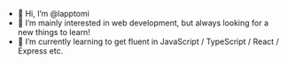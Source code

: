 - 👋 Hi, I’m @lapptomi
- 👀 I’m mainly interested in web development, but always looking for a new things to learn!
- 🌱 I’m currently learning to get fluent in JavaScript / TypeScript / React / Express etc.

<!---
lapptomi/lapptomi is a ✨ special ✨ repository because its `README.md` (this file) appears on your GitHub profile.
You can click the Preview link to take a look at your changes.
--->
